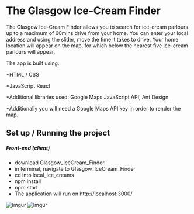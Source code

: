 # The Glasgow Ice-Cream Finder
The Glasgow Ice-Cream Finder allows you to search for ice-cream parlours up to a maximum of 60mins drive from your home. You can enter your local address and using the slider, move the time it takes to drive. Your home location will appear on the map, for which below the nearest five ice-cream parlours will appear.

The app is built using:

*HTML / CSS

*JavaScript React

*Additional libraries used: Google Maps JavaScript API, Ant Design.

*Additionally you will need a Google Maps API key in order to render the map.

## Set up / Running the project
##### Front-end (client)
* download Glasgow_IceCream_Finder
* in terminal, navigate to Glasgow_IceCream_Finder
* cd into local_ice_creams
* npm install
* npm start
* The application will run on http://localhost:3000/

![Imgur](https://i.imgur.com/DyqOi1Y.png)
![Imgur](https://i.imgur.com/LB0knyR.png)
